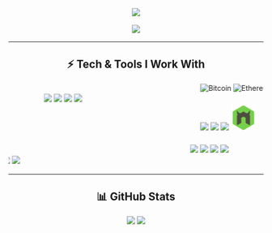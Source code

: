 <p align="center">
  <img src="https://readme-typing-svg.demolab.com?font=Fira+Code&size=22&pause=1000&color=00C896&center=true&vCenter=true&width=700&lines=Hi%2C+I'm+ELFA+-+Backend+%26+Web3+Developer;Smart+Contracts+%7C+DeFi+%7C+Crypto+Investor;Building+the+Future+of+the+Web+%F0%9F%9A%80" />
</p>

<p align="center">
  <img src="https://media.tenor.com/XtJzUJ9HhE0AAAAC/hacker-man-hacker.gif" width="400"/>
</p>

---

<h2 align="center">⚡ Tech & Tools I Work With</h2>

<!-- Web3 -->
<marquee direction="left" scrollamount="6">
  <img src="https://cryptologos.cc/logos/bitcoin-btc-logo.svg?v=025" alt="Bitcoin" width="45"/>
  <img src="https://cryptologos.cc/logos/ethereum-eth-logo.svg?v=025" alt="Ethereum" width="45"/>
  <img src="https://cryptologos.cc/logos/polygon-matic-logo.svg?v=025" alt="Polygon" width="45"/>
  <img src="https://cryptologos.cc/logos/binance-coin-bnb-logo.svg?v=025" alt="Binance" width="45"/>
  <img src="https://cryptologos.cc/logos/solana-sol-logo.svg?v=025" alt="Solana" width="45"/>
</marquee>

<!-- Languages -->
<marquee direction="right" scrollamount="7">
  <img src="https://cdn.jsdelivr.net/gh/devicons/devicon/icons/javascript/javascript-original.svg" width="50"/>
  <img src="https://cdn.jsdelivr.net/gh/devicons/devicon/icons/typescript/typescript-original.svg" width="50"/>
  <img src="https://cdn.jsdelivr.net/gh/devicons/devicon/icons/cplusplus/cplusplus-original.svg" width="50"/>
  <img src="https://cdn.jsdelivr.net/gh/devicons/devicon/icons/python/python-original.svg" width="50"/>
</marquee>

<!-- Backend & Frameworks -->
<marquee direction="left" scrollamount="6">
  <img src="https://cdn.jsdelivr.net/gh/devicons/devicon/icons/nodejs/nodejs-original.svg" width="50"/>
  <img src="https://cdn.jsdelivr.net/gh/devicons/devicon/icons/express/express-original.svg" width="50"/>
  <img src="https://cdn.jsdelivr.net/gh/devicons/devicon/icons/django/django-plain.svg" width="50"/>
  <img src="https://raw.githubusercontent.com/devicons/devicon/master/icons/nodemon/nodemon-original.svg" width="50"/>
</marquee>

<!-- Databases -->
<marquee direction="right" scrollamount="6">
  <img src="https://cdn.jsdelivr.net/gh/devicons/devicon/icons/mongodb/mongodb-original.svg" width="50"/>
  <img src="https://cdn.jsdelivr.net/gh/devicons/devicon/icons/postgresql/postgresql-original.svg" width="50"/>
  <img src="https://cdn.jsdelivr.net/gh/devicons/devicon/icons/redis/redis-original.svg" width="50"/>
  <img src="https://cdn.jsdelivr.net/gh/devicons/devicon/icons/sqlite/sqlite-original.svg" width="50"/>
</marquee>

<!-- DevOps -->
<marquee direction="left" scrollamount="7">
  <img src="https://cdn.jsdelivr.net/gh/devicons/devicon/icons/docker/docker-original.svg" width="50"/>
  <img src="https://cdn.jsdelivr.net/gh/devicons/devicon/icons/kubernetes/kubernetes-plain.svg" width="50"/>
  <img src="https://cdn.jsdelivr.net/gh/devicons/devicon/icons/amazonwebservices/amazonwebservices-original.svg" width="50"/>
  <img src="https://cdn.jsdelivr.net/gh/devicons/devicon/icons/linux/linux-original.svg" width="50"/>
</marquee>

<!-- Tools -->
<marquee direction="right" scrollamount="6">
  <img src="https://cdn.jsdelivr.net/gh/devicons/devicon/icons/git/git-original.svg" width="50"/>
  <img src="https://cdn.jsdelivr.net/gh/devicons/devicon/icons/github/github-original.svg" width="50"/>
  <img src="https://cdn.jsdelivr.net/gh/devicons/devicon/icons/npm/npm-original-wordmark.svg" width="50"/>
  <img src="https://www.vectorlogo.zone/logos/getpostman/getpostman-icon.svg" width="50"/>
</marquee>

---

<h2 align="center">📊 GitHub Stats</h2>

<div align="center">
  <img src="https://github-profile-summary-cards.vercel.app/api/cards/profile-details?username=karimtz999&theme=github_dark" height="200"/>
  <img src="https://github-readme-stats.vercel.app/api/top-langs/?username=karimtz999&layout=compact&theme=github_dark" height="200"/>
</div>


